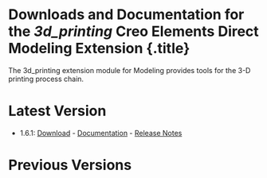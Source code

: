 # Downloads and Documentation for the _3d_printing_ Creo Elements Direct Modeling Extension {.title}

The 3d_printing extension module for Modeling provides tools for the
3-D printing process chain.

# Latest Version

* 1.6.1: [Download](https://github.com/cadm-inc/osdm-extensions/raw/master/downloads/3d_printing/3d_printing_x64_1.6.1.zip) -
         [Documentation](1.6/Home.md) -
         [Release Notes](1.6/ReleaseNotes.md)

# Previous Versions

